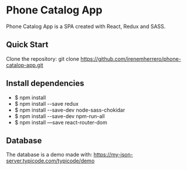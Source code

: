 # Phone Catalog App

Phone Catalog App is a SPA created with React, Redux and SASS.

## Quick Start

Clone the repository: git clone https://github.com/irenemherrero/phone-catalop-app.git

## Install dependencies

- $ npm install
- $ npm install --save redux
- $ npm install --save-dev node-sass-chokidar
- $ npm install --save-dev npm-run-all
- $ npm install —save react-router-dom

## Database

The database is a demo made with: 
https://my-json-server.typicode.com/typicode/demo
